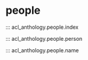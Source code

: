 # people

::: acl_anthology.people.index

::: acl_anthology.people.person

::: acl_anthology.people.name
